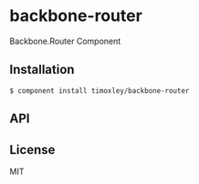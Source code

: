 
# backbone-router

  Backbone.Router Component

## Installation

    $ component install timoxley/backbone-router

## API

   

## License

  MIT
